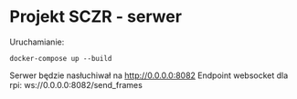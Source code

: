 # Projekt SCZR - serwer

Uruchamianie:

```
docker-compose up --build
```

Serwer będzie nasłuchiwał na http://0.0.0.0:8082
Endpoint websocket dla rpi: ws://0.0.0.0:8082/send_frames
